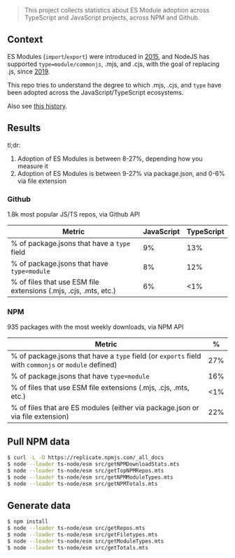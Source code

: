 > This project collects statistics about ES Module adoption across TypeScript and JavaScript projects, across NPM and Github.

## Context

ES Modules (`import`/`export`) were introduced in [2015](https://262.ecma-international.org/6.0/#sec-modules), and NodeJS has supported `type=module/commonjs`, .mjs, and .cjs, with the goal of replacing .js, since [2019](https://nodejs.org/api/packages.html#type).

This repo tries to understand the degree to which .mjs, .cjs, and `type` have been adopted across the JavaScript/TypeScript ecosystems.

Also see [this history](https://gist.github.com/jkrems/769a8cd8806f7f57903b641c74b5f08a).

## Results

tl;dr:

1. Adoption of ES Modules is between 8-27%, depending how you measure it
2. Adoption of ES Modules is between 9-27% via package.json, and 0-6% via file extension

### Github

1.8k most popular JS/TS repos, via Github API

| Metric                                                           | JavaScript | TypeScript |
| ---------------------------------------------------------------- | ---------- | ---------- |
| % of package.jsons that have a `type` field                      | 9%         | 13%        |
| % of package.jsons that have `type=module`                       | 8%         | 12%        |
| % of files that use ESM file extensions (.mjs, .cjs, .mts, etc.) | 6%         | <1%        |

### NPM

935 packages with the most weekly downloads, via NPM API

| Metric                                                                                               | %   |
| ---------------------------------------------------------------------------------------------------- | --- |
| % of package.jsons that have a `type` field (or `exports` field with `commonjs` or `module` defined) | 27% |
| % of package.jsons that have `type=module`                                                           | 16% |
| % of files that use ESM file extensions (.mjs, .cjs, .mts, etc.)                                     | <1% |
| % of files that are ES modules (either via package.json or via file extension)                       | 22% |

## Pull NPM data

```sh
$ curl -L -O https://replicate.npmjs.com/_all_docs
$ node --loader ts-node/esm src/getNPMDownloadStats.mts
$ node --loader ts-node/esm src/getTopNPMRepos.mts
$ node --loader ts-node/esm src/getNPMModuleTypes.mts
$ node --loader ts-node/esm src/getNPMTotals.mts
```

## Generate data

```sh
$ npm install
$ node --loader ts-node/esm src/getRepos.mts
$ node --loader ts-node/esm src/getFiletypes.mts
$ node --loader ts-node/esm src/getModuleTypes.mts
$ node --loader ts-node/esm src/getTotals.mts
```
